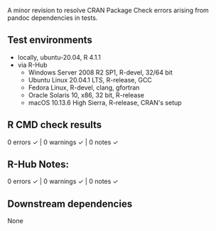 A minor revision to resolve CRAN Package Check errors arising from pandoc dependencies in tests.

## Test environments 
* locally, ubuntu-20.04, R 4.1.1
* via R-Hub
    * Windows Server 2008 R2 SP1, R-devel, 32/64 bit
    * Ubuntu Linux 20.04.1 LTS, R-release, GCC
    * Fedora Linux, R-devel, clang, gfortran
    * Oracle Solaris 10, x86, 32 bit, R-release
    * macOS 10.13.6 High Sierra, R-release, CRAN's setup
    
## R CMD check results 
0 errors ✓ | 0 warnings ✓ | 0 notes ✓

## R-Hub Notes:
0 errors ✓ | 0 warnings ✓ | 0 notes ✓

    
## Downstream dependencies
None
